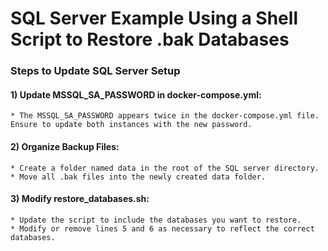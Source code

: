 # SQL Server Example Using a Shell Script to Restore .bak Databases

### Steps to Update SQL Server Setup

#### 1) Update MSSQL_SA_PASSWORD in docker-compose.yml:
```
* The MSSQL_SA_PASSWORD appears twice in the docker-compose.yml file. Ensure to update both instances with the new password.
```

#### 2) Organize Backup Files:
```
* Create a folder named data in the root of the SQL server directory.
* Move all .bak files into the newly created data folder.
```

#### 3) Modify restore_databases.sh:
```
* Update the script to include the databases you want to restore.
* Modify or remove lines 5 and 6 as necessary to reflect the correct databases.
```
